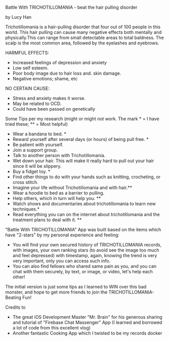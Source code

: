 Battle With TRICHOTILLOMANIA - beat the hair pulling disorder

by Lucy Han

Trichotillomania is a hair-pulling disorder that four out of 100 people in this world. This hair pulling can cause many negative effects both mentally and physically.This can range from small detectable areas to total baldness. The scalp is the most common area, followed by the eyelashes and eyebrows.

HARMFUL EFFECTS:
* Increased feelings of depression and anxiety
* Low self esteem.
* Poor body image due to hair loss and. skin damage.
* Negative emotions; shame, etc

NO CERTAIN CAUSE:
* Stress and anxiety makes it worse.
* May be related to OCD.
* Could have been passed on genetically

Some Tips per my research (might or might not work. The mark * = I have tried these; ** = Most helpful)
* Wear a bandana to bed. *
* Reward yourself after several days (or hours) of being pull free. *
* Be patient with yourself.
* Join a support group.
* Talk to another person with Trichotillomania.
* Wet down your hair. This will make it really hard to pull out your hair since it will be slippery.
* Buy a fidget toy. *
* Find other things to do with your hands such as knitting, crocheting, or cross stitch.
* Imagine your life without Trichotillomania and with hair.**
* Wear a hoodie to bed as a barrier to pulling.
* Help others, which in turn will help you. **
* Watch shows and documentaries about trichotillomania to learn new techniques.*
* Read everything you can on the internet about trichotillomania and the treatment plans to deal with it. **

"Battle With TRICHOTILLOMANIA" App was built based on the items which have "2-stars" by my personal experience and feeling: 
* You will find your own secured history of TRICHOTILLOMANIA records, with images, your own ranking stars (to avoid see the image too much and feel depressed) with timestamp, again, knowing the trend is very very important, only you can access such info.
* You can also find fellows who shared same pain as you, and you can chat with them securely, by text, or image, or video, let's help each other!

The initial version is just some tips as I learned to WIN over this bad monster, and hope to get more friends to join the TRICHOTILLOMANIA-Beating Fun!

Credits to
* The great iOS Development Master "Mr. Brain" for his generous sharing and tutorial of "Firebase Chat Massenger" App (I learned and borrowed a lot of code from this excellent vlog)
* Another fantastic Cooking App which I twisted to be my records docker
